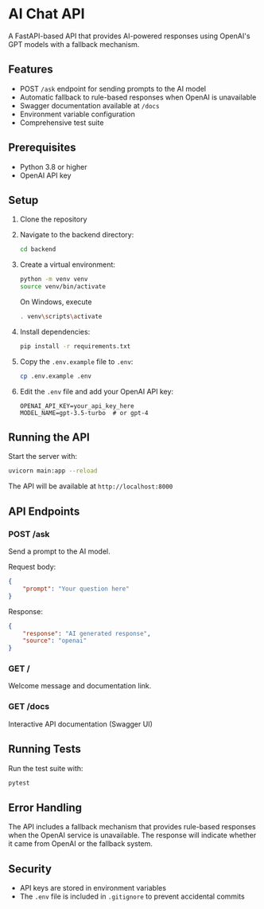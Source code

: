 # AI Chat API

A FastAPI-based API that provides AI-powered responses using OpenAI's GPT models with a fallback mechanism.

## Features

- POST `/ask` endpoint for sending prompts to the AI model
- Automatic fallback to rule-based responses when OpenAI is unavailable
- Swagger documentation available at `/docs`
- Environment variable configuration
- Comprehensive test suite

## Prerequisites

- Python 3.8 or higher
- OpenAI API key

## Setup

1. Clone the repository
2. Navigate to the backend directory:
   ```bash
   cd backend
   ```
3. Create a virtual environment:
   ```bash
   python -m venv venv
   source venv/bin/activate
   ```
   
   On Windows, execute 
   ```bash
   . venv\scripts\activate
   ``` 
4. Install dependencies:
   ```bash
   pip install -r requirements.txt
   ```
5. Copy the `.env.example` file to `.env`:
   ```bash
   cp .env.example .env
   ```
6. Edit the `.env` file and add your OpenAI API key:
   ```
   OPENAI_API_KEY=your_api_key_here
   MODEL_NAME=gpt-3.5-turbo  # or gpt-4
   ```

## Running the API

Start the server with:
```bash
uvicorn main:app --reload
```

The API will be available at `http://localhost:8000`

## API Endpoints

### POST /ask
Send a prompt to the AI model.

Request body:
```json
{
    "prompt": "Your question here"
}
```

Response:
```json
{
    "response": "AI generated response",
    "source": "openai"
}
```

### GET /
Welcome message and documentation link.

### GET /docs
Interactive API documentation (Swagger UI)

## Running Tests

Run the test suite with:
```bash
pytest
```

## Error Handling

The API includes a fallback mechanism that provides rule-based responses when the OpenAI service is unavailable. The response will indicate whether it came from OpenAI or the fallback system.

## Security

- API keys are stored in environment variables
- The `.env` file is included in `.gitignore` to prevent accidental commits 